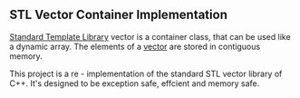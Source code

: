 ## STL Vector Container Implementation

[Standard Template Library](https://en.wikipedia.org/wiki/Standard_Template_Library) vector is a container class, that can be used like a dynamic array. The elements of a [vector](https://en.cppreference.com/w/cpp/container/vector) are stored in contiguous memory.

This project is a re - implementation of the standard STL vector library of C++. It's designed to be exception safe, effcient and memory safe.

